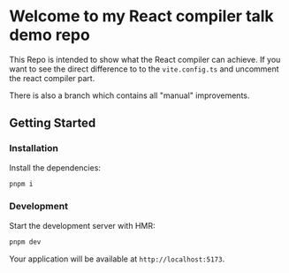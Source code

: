 # Welcome to my React compiler talk demo repo

This Repo is intended to show what the React compiler can achieve. If you want to see the direct difference to to the `vite.config.ts` and uncomment the react compiler part.

There is also a branch which contains all "manual" improvements.

## Getting Started

### Installation

Install the dependencies:

```bash
pnpm i
```

### Development

Start the development server with HMR:

```bash
pnpm dev
```

Your application will be available at `http://localhost:5173`.
